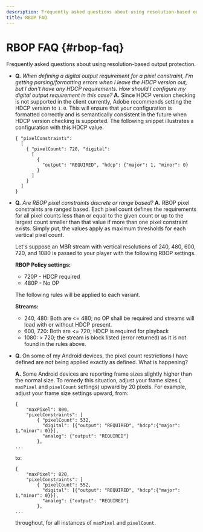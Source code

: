 ```yaml
---
description: Frequently asked questions about using resolution-based output protection.
title: RBOP FAQ
---
```


# RBOP FAQ {#rbop-faq}

Frequently asked questions about using resolution-based output protection.

* **Q.** *When defining a digital output requirement for a pixel constraint, I'm getting parsing/formatting errors when I leave the HDCP version out, but I don't have any HDCP requirements. How should I configure my digital output requirement in this case?* **A.** Since HDCP version checking is not supported in the client currently, Adobe recommends setting the HDCP version to `1.0`. This will ensure that your configuration is formatted correctly and is semantically consistent in the future when HDCP version checking is supported. The following snippet illustrates a configuration with this HDCP value. 

  ```
  { "pixelConstraints":  
    [  
      { "pixelCount": 720, "digital":  
        [  
          {  
            "output": "REQUIRED", "hdcp": {"major": 1, "minor": 0}  
          }  
        ]  
      }  
    ]  
  }
  ```

* **Q.** *Are RBOP pixel constraints discrete or range based?* **A.** RBOP pixel constraints are ranged based. Each pixel count defines the requirements for all pixel counts less than or equal to the given count or up to the largest count smaller than that value if more than one pixel constraint exists. Simply put, the values apply as maximum thresholds for each vertical pixel count.

  Let's suppose an MBR stream with vertical resolutions of 240, 480, 600, 720, and 1080 is passed to your player with the following RBOP settings.

  **RBOP Policy settings:**

    * 720P - HDCP required 
    * 480P - No OP

  The following rules will be applied to each variant.

  **Streams:**

    * 240, 480: Both are <= 480; no OP shall be required and streams will load with or without HDCP present.
    * 600, 720: Both are <= 720; HDCP is required for playback 
    * 1080: > 720; the stream is block listed (error returned) as it is not found in the rules above.

* **Q.** On some of my Android devices, the pixel count restrictions I have defined are not being applied exactly as defined. What is happening?

  **A.** Some Android devices are reporting frame sizes slightly higher than the normal size. To remedy this situation, adjust your frame sizes ( `maxPixel` and `pixelCount` settings) upward by 20 pixels. For example, adjust your frame size settings upward, from: 

  ```
  { 
      "maxPixel": 800, 
      "pixelConstraints": [ 
          { "pixelCount": 532, 
            "digital": [{"output": "REQUIRED", "hdcp":{"major": 1,"minor": 0}}], 
            "analog": {"output": "REQUIRED"} 
          }, 
  ... 
  
  ```

  to: 

  ```
  { 
      "maxPixel": 820, 
      "pixelConstraints": [ 
          { "pixelCount": 552, 
            "digital": [{"output": "REQUIRED", "hdcp":{"major": 1,"minor": 0}}], 
            "analog": {"output": "REQUIRED"} 
          }, 
  ... 
  
  ```

  throughout, for all instances of `maxPixel` and `pixelCount`.


